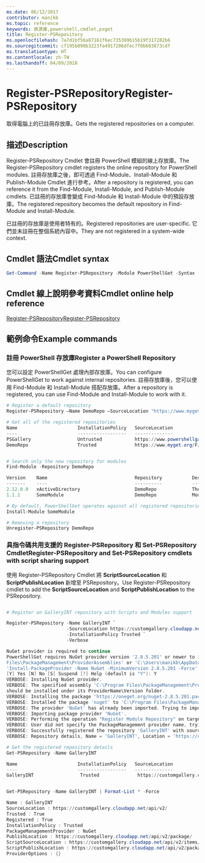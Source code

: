 ```yaml
---
ms.date: 06/12/2017
contributor: manikb
ms.topic: reference
keywords: 資源庫,powershell,cmdlet,psget
title: Register-PSRepository
ms.openlocfilehash: 7a7d1bf56a87161f6ec735399b15b19f317282b6
ms.sourcegitcommit: cf195b090b3223fa4917206dfec7f0b603873cdf
ms.translationtype: HT
ms.contentlocale: zh-TW
ms.lasthandoff: 04/09/2018
---
```

# <a name="register-psrepository"></a><span data-ttu-id="81c13-103">Register-PSRepository</span><span class="sxs-lookup"><span data-stu-id="81c13-103">Register-PSRepository</span></span>

<span data-ttu-id="81c13-104">取得電腦上的已註冊存放庫。</span><span class="sxs-lookup"><span data-stu-id="81c13-104">Gets the registered repositories on a computer.</span></span>

## <a name="description"></a><span data-ttu-id="81c13-105">描述</span><span class="sxs-lookup"><span data-stu-id="81c13-105">Description</span></span>

<span data-ttu-id="81c13-106">Register-PSRepository Cmdlet 會註冊 PowerShell 模組的線上存放庫。</span><span class="sxs-lookup"><span data-stu-id="81c13-106">The Register-PSRepository cmdlet registers the online repository for PowerShell modules.</span></span> <span data-ttu-id="81c13-107">註冊存放庫之後，即可透過 Find-Module、Install-Module 和 Publish-Module Cmdlet 進行參考。</span><span class="sxs-lookup"><span data-stu-id="81c13-107">After a repository is registered, you can reference it from the Find-Module, Install-Module, and Publish-Module cmdlets.</span></span> <span data-ttu-id="81c13-108">已註冊的存放庫會變成 Find-Module 和 Install-Module 中的預設存放庫。</span><span class="sxs-lookup"><span data-stu-id="81c13-108">The registered repository becomes the default repository in Find-Module and Install-Module.</span></span>

<span data-ttu-id="81c13-109">已註冊的存放庫是使用者特有的。</span><span class="sxs-lookup"><span data-stu-id="81c13-109">Registered repositories are user-specific.</span></span> <span data-ttu-id="81c13-110">它們並未註冊在整個系統內容中。</span><span class="sxs-lookup"><span data-stu-id="81c13-110">They are not registered in a system-wide context.</span></span>


## <a name="cmdlet-syntax"></a><span data-ttu-id="81c13-111">Cmdlet 語法</span><span class="sxs-lookup"><span data-stu-id="81c13-111">Cmdlet syntax</span></span>

```powershell
Get-Command -Name Register-PSRepository -Module PowerShellGet -Syntax
```
## <a name="cmdlet-online-help-reference"></a><span data-ttu-id="81c13-112">Cmdlet 線上說明參考資料</span><span class="sxs-lookup"><span data-stu-id="81c13-112">Cmdlet online help reference</span></span>

[<span data-ttu-id="81c13-113">Register-PSRepository</span><span class="sxs-lookup"><span data-stu-id="81c13-113">Register-PSRepository</span></span>](http://go.microsoft.com/fwlink/?LinkID=517129)

## <a name="example-commands"></a><span data-ttu-id="81c13-114">範例命令</span><span class="sxs-lookup"><span data-stu-id="81c13-114">Example commands</span></span>

### <a name="register-a-powershell-repository"></a><span data-ttu-id="81c13-115">註冊 PowerShell 存放庫</span><span class="sxs-lookup"><span data-stu-id="81c13-115">Register a PowerShell Repository</span></span>
<span data-ttu-id="81c13-116">您可以設定 PowerShellGet 處理內部存放庫。</span><span class="sxs-lookup"><span data-stu-id="81c13-116">You can configure PowerShellGet to work against internal repositories.</span></span>
<span data-ttu-id="81c13-117">註冊存放庫後，您可以使用 Find-Module 和 Install-Module 搭配存放庫。</span><span class="sxs-lookup"><span data-stu-id="81c13-117">After a repository is registered, you can use Find-Module and Install-Module to work with it.</span></span>

```powershell
# Register a default repository
Register-PSRepository –Name DemoRepo –SourceLocation "https://www.myget.org/F/powershellgetdemo/api/v2" –InstallationPolicy Trusted

# Get all of the registered repositories
Name                      InstallationPolicy   SourceLocation
----                      ------------------   --------------
PSGallery                 Untrusted            https://www.powershellgallery.com/api/v2/
DemoRepo                  Trusted              https://www.myget.org/F/powershellgetdemo/api/v2


# Search only the new repository for modules
Find-Module -Repository DemoRepo

Version    Name                                Repository           Description
-------    ----                                ----------           -----------
2.12.0.0   xActiveDirectory                    DemoRepo             The xActiveDirectory module is originally part of the Windows PowerShell Desired State Configuration (DSC) Resource Kit. This version has been modified for use in Azure. This module contains the xADD...
1.1.1      SomeModule                          DemoRepo             Module description.

# By default, PowerShellGet operates against all registered repositories when none is specified. In this example, the “SomeModule” module is installed from the DemoRepo.
Install-Module SomeModule

# Removing a repository
Unregister-PSRepository DemoRepo
```


### <a name="register-psrepository-and-set-psrepository-cmdlets-with-script-sharing-support"></a><span data-ttu-id="81c13-118">具指令碼共用支援的 Register-PSRepository 和 Set-PSRepository Cmdlet</span><span class="sxs-lookup"><span data-stu-id="81c13-118">Register-PSRepository and Set-PSRepository cmdlets with script sharing support</span></span>

<span data-ttu-id="81c13-119">使用 Register-PSRepository Cmdlet 將 **ScriptSourceLocation** 和 **ScriptPublishLocation** 新增至 PSRepository。</span><span class="sxs-lookup"><span data-stu-id="81c13-119">Use Register-PSRepository cmdlet to add the **ScriptSourceLocation** and **ScriptPublishLocation** to the PSRepository.</span></span>

```powershell

# Register an GalleryINT repository with Scripts and Modules support

Register-PSRepository -Name GalleryINT `
                      -SourceLocation https://customgallery.cloudapp.net `
                      -InstallationPolicy Trusted `
                      -Verbose

NuGet provider is required to continue
PowerShellGet requires NuGet provider version '2.8.5.201' or newer to interact with NuGet-based repositories. The NuGet provider must be available in 'C:\Program
Files\PackageManagement\ProviderAssemblies' or 'C:\Users\manikb\AppData\Local\PackageManagement\ProviderAssemblies'. You can also install the NuGet provider by running
'Install-PackageProvider -Name NuGet -MinimumVersion 2.8.5.201 -Force'. Do you want PowerShellGet to install and import the NuGet provider now?
[Y] Yes [N] No [S] Suspend [?] Help (default is "Y"): Y
VERBOSE: Installing NuGet provider.
VERBOSE: The specified assembly 'C:\Program Files\PackageManagement\ProviderAssemblies\nuget-anycpu.exe' is installed at top level directory. However it is recommended that the assemblies
should be installed under its ProviderName\Version folder.
VERBOSE: Installing the package 'https://oneget.org/nuget-2.8.5.201.package.swidtag'.
VERBOSE: Installed the package 'nuget' to 'C:\Program Files\PackageManagement\ProviderAssemblies\nuget\2.8.5.201\Microsoft.PackageManagement.NuGetProvider.dll'.
VERBOSE: The provider 'NuGet' has already been imported. Trying to import it again.
VERBOSE: Importing package provider 'NuGet'.
VERBOSE: Performing the operation "Register Module Repository" on target "Module Repository 'GalleryINT' (https://customgallery.cloudapp.net/) in provider 'PowerShellGet'".
VERBOSE: User did not specify the PackageManagement provider name, trying with the provider name 'NuGet'.
VERBOSE: Successfully registered the repository 'GalleryINT' with source location 'https://customgallery.cloudapp.net/api/v2/'.
VERBOSE: Repository details, Name = 'GalleryINT', Location = 'https://customgallery.cloudapp.net/api/v2/'; IsTrusted = 'True'; IsRegistered = 'True'.

# Get the registered repository details
Get-PSRepository -Name GalleryINT

Name                      InstallationPolicy   SourceLocation
----                      ------------------   --------------
GalleryINT                 Trusted              https://customgallery.cloudapp.net/api/v2/


Get-PSRepository -Name GalleryINT | Format-List * -Force

Name : GalleryINT
SourceLocation : https://customgallery.cloudapp.net/api/v2/
Trusted : True
Registered : True
InstallationPolicy : Trusted
PackageManagementProvider : NuGet
PublishLocation : https://customgallery.cloudapp.net/api/v2/package/
ScriptSourceLocation : https://customgallery.cloudapp.net/api/v2/items/psscript/
ScriptPublishLocation : https://customgallery.cloudapp.net/api/v2/package/
ProviderOptions : {}

```